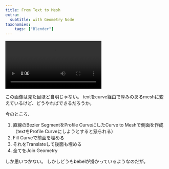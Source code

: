 ```yaml
---
title: From Text to Mesh
extra:
  subtitle: with Geometry Node
taxonomies:
    tags: ["Blender"]
---
```


![](https://www.blender.org/wp-content/uploads/2021/11/blender_30_text_nodes_2.mp4)

この画像は見た目ほど自明じゃない。
textをcurve経由で厚みのあるmeshに変えているけど、どうやればできるだろうか。

今のところ、

1. 直線のBezier SegmentをProfile CurveにしたCurve to Meshで側面を作成（textをProfile Curveにしようとすると怒られる）
1. Fill Curveで前面を埋める
1. それをTranslateして後面も埋める
1. 全てをJoin Geometry

しか思いつかない。
しかしどうもbebelが掛かっているようなのだが。


